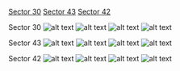 [Sector 30](#sector30)
[Sector 43](#sector43)
[Sector 42](#sector42)

<a name = "sector30"></a>
Sector 30
![alt text](/tt/WASP-076_Sector_30/WASP-076_Sector_30_a_TimeSeries.png)
![alt text](/tt/WASP-076_Sector_30/WASP-076_Sector_30_b_FoldedLightCurve.png)
![alt text](/tt/WASP-076_Sector_30/WASP-076_Sector_30_b_IndividualTransitsWithFit.png)
![alt text](/tt/WASP-076_Sector_30/WASP-076_Sector_30_c_TimingResiduals.png)

<a name = "sector43"></a>
Sector 43
![alt text](/tt/WASP-076_Sector_43/WASP-076_Sector_43_a_TimeSeries.png)
![alt text](/tt/WASP-076_Sector_43/WASP-076_Sector_43_b_FoldedLightCurve.png)
![alt text](/tt/WASP-076_Sector_43/WASP-076_Sector_43_b_IndividualTransitsWithFit.png)
![alt text](/tt/WASP-076_Sector_43/WASP-076_Sector_43_c_TimingResiduals.png)

<a name = "sector42"></a>
Sector 42
![alt text](/tt/WASP-076_Sector_42/WASP-076_Sector_42_a_TimeSeries.png)
![alt text](/tt/WASP-076_Sector_42/WASP-076_Sector_42_b_FoldedLightCurve.png)
![alt text](/tt/WASP-076_Sector_42/WASP-076_Sector_42_b_IndividualTransitsWithFit.png)
![alt text](/tt/WASP-076_Sector_42/WASP-076_Sector_42_c_TimingResiduals.png)

